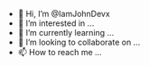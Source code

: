 - 👋 Hi, I’m @IamJohnDevx
- 👀 I’m interested in ...
- 🌱 I’m currently learning ...
- 💞️ I’m looking to collaborate on ...
- 📫 How to reach me ...

<!---
IamJohnDevx/IamJohnDevx is a ✨ special ✨ repository because its `README.md` (this file) appears on your GitHub profile.
You can click the Preview link to take a look at your changes.
--->
